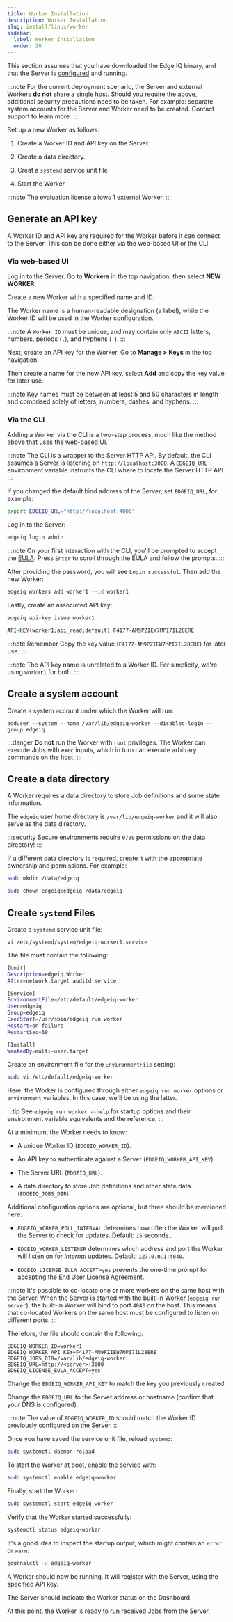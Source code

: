 ```yaml
---
title: Worker Installation
description: Worker Installation
slug: install/linux/worker
sidebar:
  label: Worker Installation
  order: 20
---
```


This section assumes that you have downloaded the Edge IQ binary, and that the Server is [configured](./10-server.md) and running.

:::note
For the current deployment scenario, the Server and external Workers **do not** share a single host.
Should you require the above, additional security precautions need to be taken. For example: separate system accounts for the Server and Worker need to be created. Contact support to learn more.
:::

Set up a new Worker as follows:

1. Create a Worker ID and API key on the Server.

2. Create a data directory.

3. Creat a `systemd` service unit file

4. Start the Worker

:::note
The evaluation license allows 1 external Worker.
:::

## Generate an API key

A Worker ID and API key are required for the Worker before it can connect to the Server. This can be done either via the web-based UI or the CLI.

### Via web-based UI

Log in to the Server. Go to **Workers** in the top navigation, then select **NEW WORKER**.

Create a new Worker with a specified name and ID.

The Worker name is a human-readable designation (a label), while the Worker ID will be used in the Worker configuration.

:::note
A `Worker ID` must be unique, and may contain only `ASCII` letters, numbers, periods (`.`), and hyphens (`-`).
:::

Next, create an API key for the Worker. Go to **Manage > Keys** in the top navigation.

Then create a name for the new API key, select **Add** and copy the key value for later use.

:::note
Key names must be between at least 5 and 50 characters in length and comprised solely of letters, numbers, dashes, and hyphens.
:::

### Via the CLI

Adding a Worker via the CLI is a two-step process, much like the method above that uses the web-based UI.

:::note
The CLI is a wrapper to the Server HTTP API.
By default, the CLI assumes a Server is listening on `http://localhost:3000`.
A `EDGEIQ_URL` environment variable instructs the CLI where to locate the Server HTTP API.
:::

If you changed the default bind address of the Server, set `EDGEIQ_URL`, for example:

```sh
export EDGEIQ_URL="http://localhost:4000"
```

Log in to the Server:

```sh
edgeiq login admin
```

:::note
On your first interaction with the CLI, you'll be prompted to accept the [EULA](/eula). Press `Enter` to scroll through the EULA and follow the prompts.
:::

After providing the password, you will see `Login successful`. Then add the new Worker:

```sh
edgeiq workers add worker1 --id worker1
```

Lastly, create an associated API key:

```sh
edgeiq api-key issue worker1
```

```sh
API-KEY(worker1;api_read;default) F4177-AM9PZIEW7MPI7IL28ERE
```

:::note Remember
Copy the key value (`F4177-AM9PZIEW7MPI7IL28ERE`) for later use.
:::

:::note
The API key name is unrelated to a Worker ID. For simplicity, we're using `worker1` for both.
:::

## Create a system account

Create a system account under which the Worker will run:

```
adduser --system --home /var/lib/edgeiq-worker --disabled-login --group edgeiq
```

:::danger
**Do not** run the Worker with `root` privileges. The Worker can execute Jobs with `exec` inputs, which in turn can execute arbitrary commands on the host.
:::

## Create a data directory

A Worker requires a data directory to store Job definitions and some state information.

The `edgeiq` user home directory is `/var/lib/edgeiq-worker` and it will also serve as the data directory.

:::security
Secure environments require `0700` permissions on the data directory!
:::

If a different data directory is required, create it with the appropriate ownership and permissions. For example:

```sh
sudo mkdir /data/edgeiq
```

```sh
sudo chown edgeiq:edgeiq /data/edgeiq
```

## Create `systemd` Files

Create a `systemd` service unit file:

```
vi /etc/systemd/system/edgeiq-worker1.service
```

The file must contain the following:

```sh
[Unit]
Description=edgeiq Worker
After=network.target auditd.service

[Service]
EnvironmentFile=/etc/default/edgeiq-worker
User=edgeiq
Group=edgeiq
ExecStart=/usr/sbin/edgeiq run worker
Restart=on-failure
RestartSec=60

[Install]
WantedBy=multi-user.target
```

Create an environment file for the `EnvironmentFile` setting:

```sh
sudo vi /etc/default/edgeiq-worker
```

Here, the Worker is configured through either `edgeiq run worker` options or `environment` variables. In this case, we'll be using the latter.

:::tip
See `edgeiq run worker --help` for startup options and their environment variable equivalents and the reference.
:::

At a minimum, the Worker needs to know:

- A unique Worker ID (`EDGEIQ_WORKER_ID`).

- An API key to authenticate against a Server (`EDGEIQ_WORKER_API_KEY`).

- The Server URL (`EDGEIQ_URL`).

- A data directory to store Job definitions and other state data (`EDGEIQ_JOBS_DIR`).

Additional configuration options are optional, but three should be mentioned here:

- `EDGEIQ_WORKER_POLL_INTERVAL` determines how often the Worker will poll the Server to check for updates. Default: `15` seconds..

- `EDGEIQ_WORKER_LISTENER` determines which address and port the Worker will listen on for _internal_ updates. Default: `127.0.0.1:4040`.

- `EDGEIQ_LICENSE_EULA_ACCEPT=yes` prevents the one-time prompt for accepting the [End User License Agreement](/eula).

:::note
It's possible to co-locate one or more workers on the same host with the Server. When the Server is started with the built-in Worker (`edgeiq run server`), the built-in Worker will bind to port `4040` on the host. This means that co-located Workers on the same host must be configured to listen on different ports.
:::

Therefore, the file should contain the following:

```
EDGEIQ_WORKER_ID=worker1
EDGEIQ_WORKER_API_KEY=F4177-AM9PZIEW7MPI7IL28ERE
EDGEIQ_JOBS_DIR=/var/lib/edgeiq-worker
EDGEIQ_URL=http://<server>:3000
EDGEIQ_LICENSE_EULA_ACCEPT=yes
```

Change the `EDGEIQ_WORKER_API_KEY` to match the key you previously created.

Change the `EDGEIQ_URL` to the Server address or hostname (confirm that your DNS is configured).

:::note
The value of `EDGEIQ_WORKER_ID` should match the Worker ID previously configured on the Server.
:::

Once you have saved the service unit file, reload `systemd`:

```sh
sudo systemctl daemon-reload
```

To start the Worker at boot, enable the service with:

```sh
sudo systemctl enable edgeiq-worker
```

Finally, start the Worker:

```sh
sudo systemctl start edgeiq-worker
```

Verify that the Worker started successfully:

```sh
systemctl status edgeiq-worker
```

It's a good idea to inspect the startup output, which might contain an `error` or `warn`:

```sh
journalctl -u edgeiq-worker
```

A Worker should now be running. It will register with the Server, using the specified API key.

The Server should indicate the Worker status on the Dashboard.

At this point, the Worker is ready to run received Jobs from the Server.
